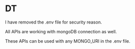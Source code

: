 # DT

I have removed the .env file for security reason.

All APIs are working with mongoDB connection as well.

These APIs can be used with any MONGO_URI in the .env file.